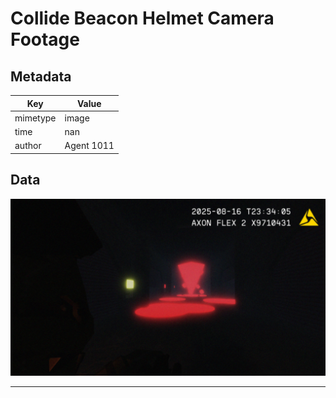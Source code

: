 # Collide Beacon Helmet Camera Footage

## Metadata

| Key | Value |
|---|---|
| mimetype | image |
| time | nan |
| author | Agent 1011 |

## Data

![intel](/assets/intel_collidebeacon_1.png)

***
